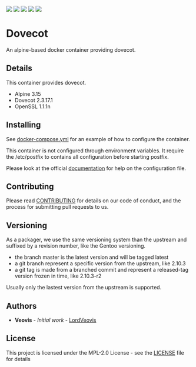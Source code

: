 [![](https://img.shields.io/docker/cloud/build/veovis/dovecot.svg)](https://hub.docker.com/r/veovis/dovecot/builds) [![](https://img.shields.io/docker/pulls/veovis/dovecot.svg)](https://hub.docker.com/r/veovis/dovecot) ![](https://img.shields.io/microbadger/image-size/veovis%2Fdovecot.svg) [![](https://img.shields.io/github/tag/LordVeovis/docker-dovecot.svg)](https://github.com/LordVeovis/docker-dovecot/tags) [![](https://img.shields.io/github/license/LordVeovis/docker-dovecot.svg)](https://github.com/LordVeovis/docker-dovecot/blob/master/LICENSE)

# Dovecot

An alpine-based docker container providing dovecot.

## Details

This container provides dovecot.

* Alpine 3.15
* Dovecot 2.3.17.1
* OpenSSL 1.1.1n

## Installing

See [docker-compose.yml](https://github.com/LordVeovis/docker-dovecot/blob/master/docker-compose.yml) for an example of how to configure the container.

This container is not configured through environment variables. It require the /etc/postfix to contains all configuration before starting postfix.

Please look at the official [documentation](https://wiki2.dovecot.org/) for help on the configuration file.

## Contributing

Please read [CONTRIBUTING](https://github.com/LordVeovis/docker-dovecot/blob/master/CONTRIBUTING) for details on our code of conduct, and the process for submitting pull requests to us.

## Versioning

As a packager, we use the same versioning system than the upstream and suffixed by a revision number, like the Gentoo versioning.

* the branch master is the latest version and will be tagged latest
* a git branch represent a specific version from the upstream, like 2.10.3
* a git tag is made from a branched commit and represent a released-tag version frozen in time, like 2.10.3-r2

Usually only the lastest version from the upstream is supported.

## Authors

* **Veovis** - *Initial work* - [LordVeovis](https://github.com/LordVeovis)

## License

This project is licensed under the MPL-2.0 License - see the [LICENSE](https://github.com/LordVeovis/docker-dovecot/blob/master/LICENSE) file for details
